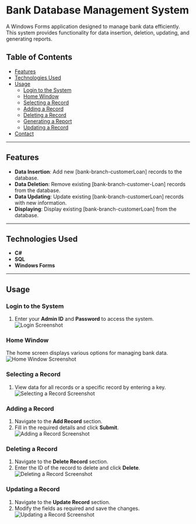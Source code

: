 
# Bank Database Management System  

A Windows Forms application designed to manage bank data efficiently. This system provides functionality for data insertion, deletion, updating, and generating reports.  

## Table of Contents  
- [Features](#features)  
- [Technologies Used](#technologies-used)  
- [Usage](#usage)  
  - [Login to the System](#login-to-the-system)  
  - [Home Window](#home-window)  
  - [Selecting a Record](#selecting-a-record)  
  - [Adding a Record](#adding-a-record)  
  - [Deleting a Record](#deleting-a-record)  
  - [Generating a Report](#generating-a-report)  
  - [Updating a Record](#updating-a-record)  
- [Contact](#contact)  

---

## Features  
- **Data Insertion**: Add new [bank-branch-customerLoan] records to the database.  
- **Data Deletion**: Remove existing [bank-branch-customer-Loan] records from the database.  
- **Data Updating**: Update existing [bank-branch-customerLoan] records with new information.  
- **Displaying**: Display existing [bank-branch-customerLoan] from the database.

---

## Technologies Used  
- **C#**  
- **SQL**  
- **Windows Forms**  

---

## Usage  

### Login to the System  
1. Enter your **Admin ID** and **Password** to access the system.  
![Login Screenshot](https://github.com/user-attachments/assets/74024441-7c7a-4a26-b3f7-b79f597ea5cb)  

### Home Window  
The home screen displays various options for managing bank data.  
![Home Window Screenshot](https://github.com/user-attachments/assets/20055455-8057-4467-aa0e-2c6a754aca2c)  

### Selecting a Record  
1. View data for all records or a specific record by entering a key.  
![Selecting a Record Screenshot](https://github.com/user-attachments/assets/09500a90-b2a0-4a62-bfe7-dca61846c824)  

### Adding a Record  
1. Navigate to the **Add Record** section.  
2. Fill in the required details and click **Submit**.  
![Adding a Record Screenshot](https://github.com/user-attachments/assets/6470e40e-4c56-47b5-bf22-40d1c7beeb5f)  

### Deleting a Record  
1. Navigate to the **Delete Record** section.  
2. Enter the ID of the record to delete and click **Delete**.  
![Deleting a Record Screenshot](https://github.com/user-attachments/assets/9d8b6144-4d1a-49ea-a1df-fe72a1aba46d)  

### Updating a Record  
1. Navigate to the **Update Record** section.  
2. Modify the fields as required and save the changes.  
![Updating a Record Screenshot](https://github.com/user-attachments/assets/782c1b7f-aff0-46be-abc6-d6120178fd9e)  
